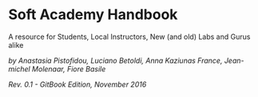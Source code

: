 # Soft Academy Handbook

A resource for Students, Local Instructors, New (and old) Labs and Gurus alike

*by Anastasia Pistofidou, Luciano Betoldi, Anna Kaziunas France, Jean-michel Molenaar, Fiore Basile*

*Rev. 0.1 - GitBook Edition, November 2016*
